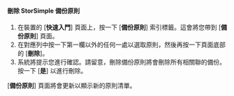 
<!--author=SharS last changed: 11/06/15-->

#### 刪除 StorSimple 備份原則
1. 在裝置的 [**快速入門**] 頁面上，按一下 [**備份原則**] 索引標籤。這會將您帶到 [**備份原則**] 頁面。
2. 在對應列中按一下第一欄以外的任何一處以選取原則，然後再按一下頁面底部的 [**刪除**]。
3. 系統將提示您進行確認。請留意，刪除備份原則將會刪除所有相關聯的備份。按一下 [**是**] 以進行刪除。

[**備份原則**] 頁面將會更新以顯示新的原則清單。

<!---HONumber=AcomDC_1217_2015-->